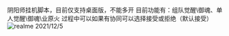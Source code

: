 阴阳师挂机脚本，目前仅支持桌面版，不能多开
目前功能有：组队觉醒\御魂、单人觉醒\御魂\业原火
过程中可以如果有协同可以选择接受或拒绝（默认接受）
![realme](https://user-images.githubusercontent.com/57135698/144731480-ec312ed8-b742-4ed5-b0ab-8149f4d927aa.PNG)
2021/12/5
